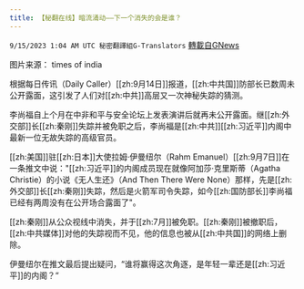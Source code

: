 ```yaml
---
title: 【秘翻在线】暗流涌动——下一个消失的会是谁？
---
```

`9/15/2023 1:04 AM UTC 秘密翻譯組G-Translators` [轉載自GNews](https://gnews.org/articles/1692654)

图片来源：  times of india

根据每日传讯（Daily Caller）[[zh:9月14日]]报道，[[zh:中共国]]防部长已数周未公开露面，这引发了人们对[[zh:中共]]高层又一次神秘失踪的猜测。

李尚福自上个月在中非和平与安全论坛上发表演讲后就再未公开露面。继[[zh:外交部]]长[[zh:秦刚]]失踪并被免职之后，李尚福是[[zh:中共]][[zh:习近平]]内阁中最新一位无故失踪的高级官员。

[[zh:美国]]驻[[zh:日本]]大使拉姆·伊曼纽尔（Rahm Emanuel）[[zh:9月7日]]在一条推文中说："[[zh:习近平]]的内阁成员现在就像阿加莎·克里斯蒂（Agatha Christie）的小说《无人生还》（And Then There Were None）那样，先是[[zh:外交部]]长[[zh:秦刚]]失踪，然后是火箭军司令失踪，如今[[zh:国防部长]]李尚福已经有两周没有在公开场合露面了"。

[[zh:秦刚]]从公众视线中消失，并于[[zh:7月]]被免职。[[zh:秦刚]]被撤职后，[[zh:中共媒体]]对他的失踪视而不见，他的信息也被从[[zh:中共国]]的网络上删除。

伊曼纽尔在推文最后提出疑问，“谁将赢得这次角逐，是年轻一辈还是[[zh:习近平]]的内阁？“
